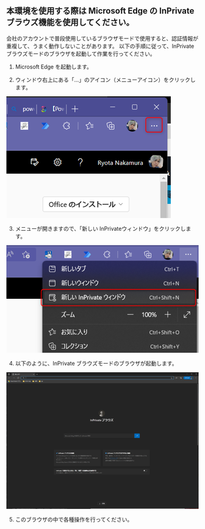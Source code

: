 ## 本環境を使用する際は Microsoft Edge の InPrivate ブラウズ機能を使用してください。

会社のアカウントで普段使用しているブラウザモードで使用すると、認証情報が重複して、うまく動作しないことがあります。
以下の手順に従って、InPrivate ブラウズモードのブラウザを起動して作業を行ってください。

1. Microsoft Edge を起動します。

2. ウィンドウ右上にある「…」のアイコン（メニューアイコン）をクリックします。

![](../1_1_Microsoft%20365/pasteimage/2022-08-01-13-33-21.png)

3. メニューが開きますので、「新しい InPrivateウィンドウ」をクリックします。

![](../1_1_Microsoft%20365/pasteimage/2022-08-01-13-34-04.png)

4. 以下のように、InPrivate ブラウズモードのブラウザが起動します。

![](../1_1_Microsoft%20365/pasteimage/2022-08-01-13-35-25.png)

5. このブラウザの中で各種操作を行ってください。